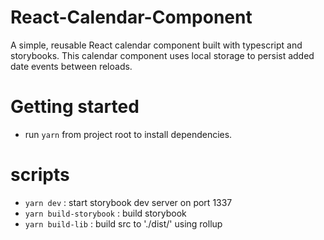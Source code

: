 # React-Calendar-Component

A simple, reusable React calendar component built with typescript and storybooks.
This calendar component uses local storage to persist added date events between reloads.

# Getting started

-   run `yarn` from project root to install dependencies.

# scripts

-   `yarn dev` : start storybook dev server on port 1337
-   `yarn build-storybook` : build storybook
-   `yarn build-lib` : build src to './dist/' using rollup
